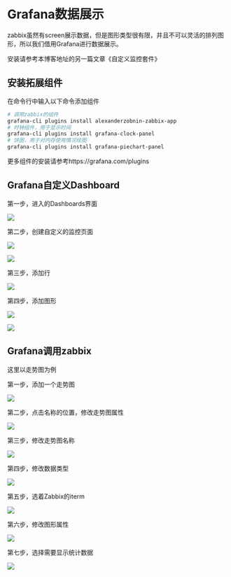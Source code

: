 # Grafana数据展示

zabbix虽然有screen展示数据，但是图形类型很有限，并且不可以灵活的排列图形，所以我们借用Grafana进行数据展示。

安装请参考本博客地址的另一篇文章《自定义监控套件》

## 安装拓展组件

在命令行中输入以下命令添加组件

```bash
# 调用zabbix的组件
grafana-cli plugins install alexanderzobnin-zabbix-app
# 时钟组件，用于显示时间
grafana-cli plugins install grafana-clock-panel
# 饼图，用于对内存使用情况绘图
grafana-cli plugins install grafana-piechart-panel
```

更多组件的安装请参考https://grafana.com/plugins

## Grafana自定义Dashboard

第一步，进入的Dashboards界面

![](Grafana3.png)

第二步，创建自定义的监控页面

![](Grafana4.png)

![](Grafana5.png)

第三步，添加行

![](Grafana6.png)

第四步，添加图形

![](Grafana7.png)

![](Grafana8.png)

## Grafana调用zabbix

这里以走势图为例

第一步，添加一个走势图

![](Grafana9.png)

第二步，点击名称的位置，修改走势图属性

![](Grafana10.png)

第三步，修改走势图名称

![](Grafana11.png)

第四步，修改数据类型

![](Grafana12.png)

第五步，选着Zabbix的iterm

![](Grafana13.png)

第六步，修改图形属性

![](Grafana14.png)

第七步，选择需要显示统计数据

![](Grafana15.png)